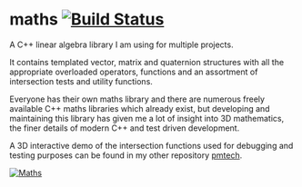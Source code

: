 
# maths [![Build Status](https://travis-ci.org/polymonster/maths.svg?branch=master)](https://travis-ci.org/polymonster/maths)
A C++ linear algebra library I am using for multiple projects. 

It contains templated vector, matrix and quaternion structures with all the appropriate overloaded operators, functions and an assortment of intersection tests and utility functions.

Everyone has their own maths library and there are numerous freely available C++ maths libraries which already exist, but developing and maintaining this library has given me a lot of insight into 3D mathematics, the finer details of modern C++ and test driven development.

A 3D interactive demo of the intersection functions used for debugging and testing purposes can be found in my other repository [pmtech](https://github.com/polymonster/pmtech).

[![Maths](images/maths-functions.gif)](https://youtu.be/uR9lfvPL7eE)
